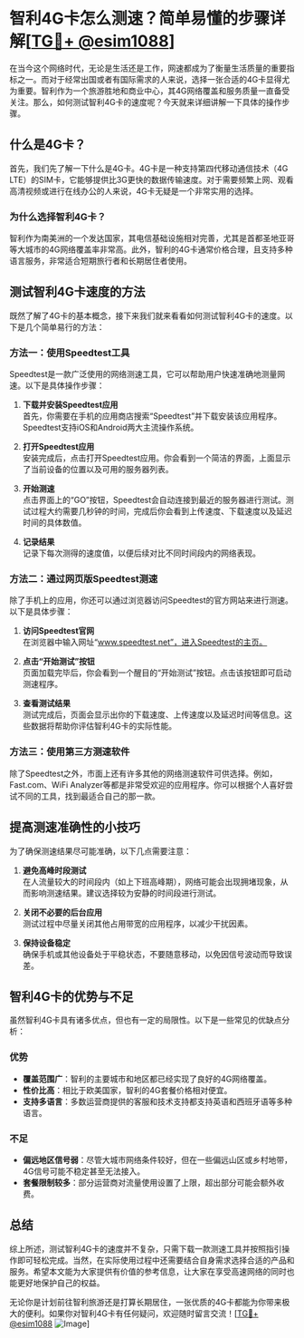 # 智利4G卡怎么测速？简单易懂的步骤详解[[TG💪+ @esim1088](https://t.me/s/esim1088)]

在当今这个网络时代，无论是生活还是工作，网速都成为了衡量生活质量的重要指标之一。而对于经常出国或者有国际需求的人来说，选择一张合适的4G卡显得尤为重要。智利作为一个旅游胜地和商业中心，其4G网络覆盖和服务质量一直备受关注。那么，如何测试智利4G卡的速度呢？今天就来详细讲解一下具体的操作步骤。

## 什么是4G卡？

首先，我们先了解一下什么是4G卡。4G卡是一种支持第四代移动通信技术（4G LTE）的SIM卡，它能够提供比3G更快的数据传输速度。对于需要频繁上网、观看高清视频或进行在线办公的人来说，4G卡无疑是一个非常实用的选择。

### 为什么选择智利4G卡？

智利作为南美洲的一个发达国家，其电信基础设施相对完善，尤其是首都圣地亚哥等大城市的4G网络覆盖率非常高。此外，智利的4G卡通常价格合理，且支持多种语言服务，非常适合短期旅行者和长期居住者使用。

## 测试智利4G卡速度的方法

既然了解了4G卡的基本概念，接下来我们就来看看如何测试智利4G卡的速度。以下是几个简单易行的方法：

### 方法一：使用Speedtest工具

Speedtest是一款广泛使用的网络测速工具，它可以帮助用户快速准确地测量网速。以下是具体操作步骤：

1. **下载并安装Speedtest应用**  
   首先，你需要在手机的应用商店搜索“Speedtest”并下载安装该应用程序。Speedtest支持iOS和Android两大主流操作系统。

2. **打开Speedtest应用**  
   安装完成后，点击打开Speedtest应用。你会看到一个简洁的界面，上面显示了当前设备的位置以及可用的服务器列表。

3. **开始测速**  
   点击界面上的“GO”按钮，Speedtest会自动连接到最近的服务器进行测试。测试过程大约需要几秒钟的时间，完成后你会看到上传速度、下载速度以及延迟时间的具体数值。

4. **记录结果**  
   记录下每次测得的速度值，以便后续对比不同时间段内的网络表现。

### 方法二：通过网页版Speedtest测速

除了手机上的应用，你还可以通过浏览器访问Speedtest的官方网站来进行测速。以下是具体步骤：

1. **访问Speedtest官网**  
   在浏览器中输入网址“www.speedtest.net”，进入Speedtest的主页。

2. **点击“开始测试”按钮**  
   页面加载完毕后，你会看到一个醒目的“开始测试”按钮。点击该按钮即可启动测速程序。

3. **查看测试结果**  
   测试完成后，页面会显示出你的下载速度、上传速度以及延迟时间等信息。这些数据将帮助你评估智利4G卡的实际性能。

### 方法三：使用第三方测速软件

除了Speedtest之外，市面上还有许多其他的网络测速软件可供选择。例如，Fast.com、WiFi Analyzer等都是非常受欢迎的应用程序。你可以根据个人喜好尝试不同的工具，找到最适合自己的那一款。

## 提高测速准确性的小技巧

为了确保测速结果尽可能准确，以下几点需要注意：

1. **避免高峰时段测试**  
   在人流量较大的时间段内（如上下班高峰期），网络可能会出现拥堵现象，从而影响测速结果。建议选择较为安静的时间段进行测试。

2. **关闭不必要的后台应用**  
   测试过程中尽量关闭其他占用带宽的应用程序，以减少干扰因素。

3. **保持设备稳定**  
   确保手机或其他设备处于平稳状态，不要随意移动，以免因信号波动而导致误差。

## 智利4G卡的优势与不足

虽然智利4G卡具有诸多优点，但也有一定的局限性。以下是一些常见的优缺点分析：

### 优势

- **覆盖范围广**：智利的主要城市和地区都已经实现了良好的4G网络覆盖。
- **性价比高**：相比于欧美国家，智利的4G套餐价格相对便宜。
- **支持多语言**：多数运营商提供的客服和技术支持都支持英语和西班牙语等多种语言。

### 不足

- **偏远地区信号弱**：尽管大城市网络条件较好，但在一些偏远山区或乡村地带，4G信号可能不稳定甚至无法接入。
- **套餐限制较多**：部分运营商对流量使用设置了上限，超出部分可能会额外收费。

## 总结

综上所述，测试智利4G卡的速度并不复杂，只需下载一款测速工具并按照指引操作即可轻松完成。当然，在实际使用过程中还需要结合自身需求选择合适的产品和服务。希望本文能为大家提供有价值的参考信息，让大家在享受高速网络的同时也能更好地保护自己的权益。

无论你是计划前往智利旅游还是打算长期居住，一张优质的4G卡都能为你带来极大的便利。如果你对智利4G卡有任何疑问，欢迎随时留言交流！[[TG💪+ @esim1088](https://t.me/s/esim1088) ![Image](https://i.postimg.cc/4NQfJmqS/Snipaste-2025-05-13-00-14-12.png)]